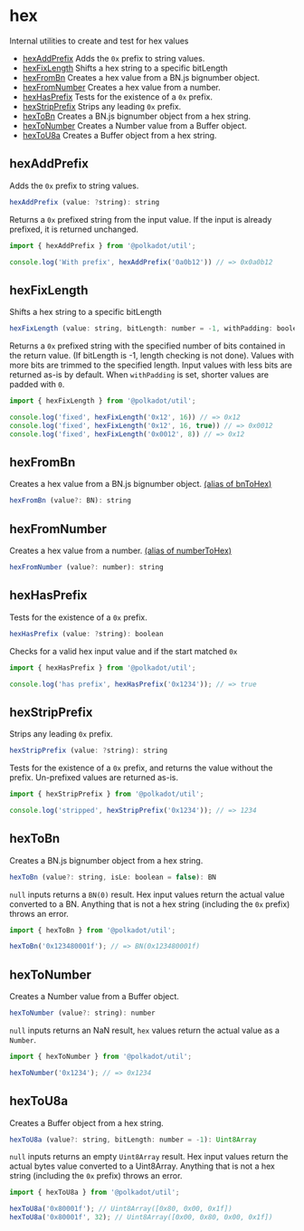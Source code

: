 # hex

Internal utilities to create and test for hex values 

- [hexAddPrefix](#hexaddprefix) Adds the `0x` prefix to string values.
- [hexFixLength](#hexfixlength) Shifts a hex string to a specific bitLength
- [hexFromBn](#hexfrombn) Creates a hex value from a BN.js bignumber object.
- [hexFromNumber](#hexfromnumber) Creates a hex value from a number.
- [hexHasPrefix](#hexhasprefix) Tests for the existence of a `0x` prefix.
- [hexStripPrefix](#hexstripprefix) Strips any leading `0x` prefix.
- [hexToBn](#hextobn) Creates a BN.js bignumber object from a hex string.
- [hexToNumber](#hextonumber) Creates a Number value from a Buffer object.
- [hexToU8a](#hextou8a) Creates a Buffer object from a hex string.

## hexAddPrefix

Adds the `0x` prefix to string values. 

```js
hexAddPrefix (value: ?string): string
```


Returns a `0x` prefixed string from the input value. If the input is already prefixed, it is returned unchanged.

```js
import { hexAddPrefix } from '@polkadot/util';

console.log('With prefix', hexAddPrefix('0a0b12')) // => 0x0a0b12
```

## hexFixLength

Shifts a hex string to a specific bitLength 

```js
hexFixLength (value: string, bitLength: number = -1, withPadding: boolean = false): string
```


Returns a `0x` prefixed string with the specified number of bits contained in the return value. (If bitLength is -1, length checking is not done). Values with more bits are trimmed to the specified length. Input values with less bits are returned as-is by default. When `withPadding` is set, shorter values are padded with `0`.

```js
import { hexFixLength } from '@polkadot/util';

console.log('fixed', hexFixLength('0x12', 16)) // => 0x12
console.log('fixed', hexFixLength('0x12', 16, true)) // => 0x0012
console.log('fixed', hexFixLength('0x0012', 8)) // => 0x12
```

## hexFromBn

Creates a hex value from a BN.js bignumber object. [(alias of bnToHex)](bn.md#bntohex)

```js
hexFromBn (value?: BN): string
```





## hexFromNumber

Creates a hex value from a number. [(alias of numberToHex)](number.md#numbertohex)

```js
hexFromNumber (value?: number): string
```





## hexHasPrefix

Tests for the existence of a `0x` prefix. 

```js
hexHasPrefix (value: ?string): boolean
```


Checks for a valid hex input value and if the start matched `0x`

```js
import { hexHasPrefix } from '@polkadot/util';

console.log('has prefix', hexHasPrefix('0x1234')); // => true
```

## hexStripPrefix

Strips any leading `0x` prefix. 

```js
hexStripPrefix (value: ?string): string
```


Tests for the existence of a `0x` prefix, and returns the value without the prefix. Un-prefixed values are returned as-is.

```js
import { hexStripPrefix } from '@polkadot/util';

console.log('stripped', hexStripPrefix('0x1234')); // => 1234
```

## hexToBn

Creates a BN.js bignumber object from a hex string. 

```js
hexToBn (value?: string, isLe: boolean = false): BN
```


`null` inputs returns a `BN(0)` result. Hex input values return the actual value converted to a BN. Anything that is not a hex string (including the `0x` prefix) throws an error.

```js
import { hexToBn } from '@polkadot/util';

hexToBn('0x123480001f'); // => BN(0x123480001f)
```

## hexToNumber

Creates a Number value from a Buffer object. 

```js
hexToNumber (value?: string): number
```


`null` inputs returns an NaN result, `hex` values return the actual value as a `Number`.

```js
import { hexToNumber } from '@polkadot/util';

hexToNumber('0x1234'); // => 0x1234
```

## hexToU8a

Creates a Buffer object from a hex string. 

```js
hexToU8a (value?: string, bitLength: number = -1): Uint8Array
```


`null` inputs returns an empty `Uint8Array` result. Hex input values return the actual bytes value converted to a Uint8Array. Anything that is not a hex string (including the `0x` prefix) throws an error.

```js
import { hexToU8a } from '@polkadot/util';

hexToU8a('0x80001f'); // Uint8Array([0x80, 0x00, 0x1f])
hexToU8a('0x80001f', 32); // Uint8Array([0x00, 0x80, 0x00, 0x1f])
```